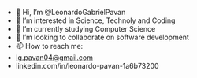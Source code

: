 - 👋 Hi, I’m @LeonardoGabrielPavan
- 👀 I’m interested in Science, Technoly and Coding
- 🌱 I’m currently studying Computer Science
- 💞️ I’m looking to collaborate on software development
- 📫 How to reach me:
- lg.pavan04@gmail.com
- linkedin.com/in/leonardo-pavan-1a6b73200

<!---
LeonardoGabrielPavan/LeonardoGabrielPavan is a ✨ special ✨ repository because its `README.md` (this file) appears on your GitHub profile.
You can click the Preview link to take a look at your changes.
--->
